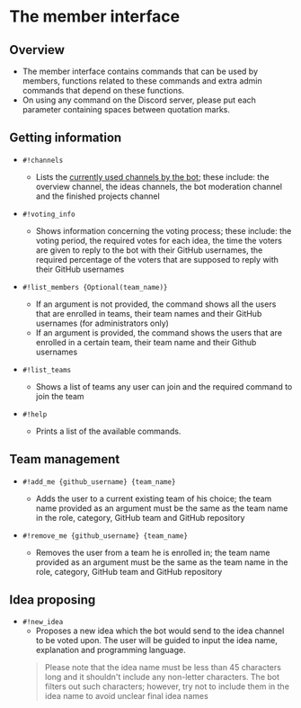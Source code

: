 # The member interface
## Overview
- The member interface contains commands that can be used by members, functions related to these commands and extra admin
commands that depend on these functions. 
- On using any command on the Discord server, please put each parameter 
containing spaces between quotation marks.

## Getting information
- `#!channels`
    * Lists the [currently used channels by the bot](09%20-%20Channels.md); 
    these include: the overview channel, the ideas channels, the bot moderation channel and the finished projects 
    channel
    
- `#!voting_info`
    * Shows information concerning the voting process; these include: the voting period, the required votes for each
    idea, the time the voters are given to reply to the bot with their GitHub usernames, the required percentage of the
    voters that are supposed to reply with their GitHub usernames
    
- `#!list_members {Optional(team_name)}` 
    * If an argument is not provided, the command shows all the users that are enrolled in teams, their team names and
    their GitHub usernames (for administrators only)
    * If an argument is provided, the command shows the users that are enrolled in a certain team, their team name and 
    their Github usernames
    
- `#!list_teams`
    * Shows a list of teams any user can join and the required command to join the team
    
- `#!help` 
    * Prints a list of the available commands.

## Team management
- `#!add_me {github_username} {team_name}`
    * Adds the user to a current existing team of his choice; the team name provided as an argument must be the same as
    the team name in the role, category, GitHub team and GitHub repository
    
- `#!remove_me {github_username} {team_name}`
    * Removes the user from a team he is enrolled in; the team name provided as an argument must be the same as
    the team name in the role, category, GitHub team and GitHub repository

## Idea proposing
- `#!new_idea`
    * Proposes a new idea which the bot would send to the idea channel to be voted upon. The user will be guided to input 
    the idea name, explanation and programming language.
    > Please note that the idea name must be less than 45 characters long and it shouldn't include any non-letter
    characters. The bot filters out such characters; however, try not to include them in the idea name to avoid unclear
    final idea names
